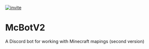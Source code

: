 [![invite](https://img.shields.io/badge/Discord-Invite%20Bot-blue)](https://discord.com/api/oauth2/authorize?client_id=719944969992929291&permissions=93248&scope=bot)
# McBotV2
A Discord bot for working with Minecraft mapings (second version)
